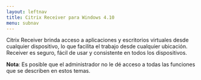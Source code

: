 ```yaml
---
layout: leftnav
title: Citrix Receiver para Windows 4.10
menu: subnav
---
```


Citrix Receiver brinda acceso a aplicaciones y escritorios virtuales desde cualquier dispositivo, lo que facilita el trabajo desde cualquier ubicación. Receiver es seguro, fácil de usar y consistente en todos los dispositivos.

**Nota**: Es posible que el administrador no le dé acceso a todas las funciones que se describen en estos temas.

